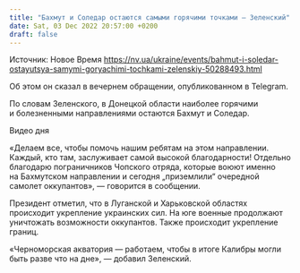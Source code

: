 ```yaml
---
title: "Бахмут и Соледар остаются самыми горячими точками — Зеленский"
date: Sat, 03 Dec 2022 20:57:00 +0200
draft: false
---
```

Источник: Новое Время https://nv.ua/ukraine/events/bahmut-i-soledar-ostayutsya-samymi-goryachimi-tochkami-zelenskiy-50288493.html


Об этом он сказал в вечернем обращении, опубликованном в Telegram.

По словам Зеленского, в Донецкой области наиболее горячими и болезненными направлениями остаются Бахмут и Соледар.

 Видео дня   

«Делаем все, чтобы помочь нашим ребятам на этом направлении. Каждый, кто там, заслуживает самой высокой благодарности! Отдельно благодарю пограничников Чопского отряда, которые воюют именно на Бахмутском направлении и сегодня „приземлили“ очередной самолет оккупантов», — говорится в сообщении.

Президент отметил, что в Луганской и Харьковской областях происходит укрепление украинских сил. На юге военные продолжают уничтожать возможности оккупантов. Также происходит укрепление границ.

«Черноморская акватория — работаем, чтобы в итоге Калибры могли быть разве что на дне», — добавил Зеленский.

